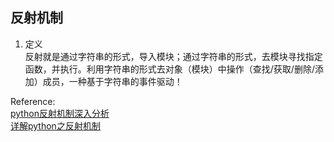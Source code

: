 ## 反射机制  
1. 定义  
反射就是通过字符串的形式，导入模块；通过字符串的形式，去模块寻找指定函数，并执行。利用字符串的形式去对象（模块）中操作（查找/获取/删除/添加）成员，一种基于字符串的事件驱动！  

Reference:  
[python反射机制深入分析](http://www.jianshu.com/p/53d02cdcfb48)  
[详解python之反射机制](http://www.cnblogs.com/vipchenwei/p/6991209.html)  
